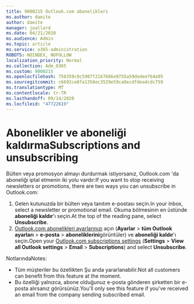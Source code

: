 ```yaml
---
title: 9000215 Outlook.com abonelikleri
ms.author: daeite
author: daeite
manager: joallard
ms.date: 04/21/2020
ms.audience: Admin
ms.topic: article
ms.service: o365-administration
ROBOTS: NOINDEX, NOFOLLOW
localization_priority: Normal
ms.collection: Adm_O365
ms.custom: 9000215
ms.openlocfilehash: 758359c9c5907f2167666e9755a59dedee764a95
ms.sourcegitcommit: c6692ce0fa1358ec3529e59ca0ecdfdea4cdc759
ms.translationtype: MT
ms.contentlocale: tr-TR
ms.lasthandoff: 09/14/2020
ms.locfileid: "47722619"
---
```

# <a name="subscriptions-and-unsubscribing"></a><span data-ttu-id="a9e44-102">Abonelikler ve aboneliği kaldırma</span><span class="sxs-lookup"><span data-stu-id="a9e44-102">Subscriptions and unsubscribing</span></span>

<span data-ttu-id="a9e44-103">Bülten veya promosyon almayı durdurmak istiyorsanız, Outlook.com 'da aboneliği iptal etmenin iki yolu vardır:</span><span class="sxs-lookup"><span data-stu-id="a9e44-103">If you want to stop receiving newsletters or promotions, there are two ways you can unsubscribe in Outlook.com:</span></span>

1. <span data-ttu-id="a9e44-104">Gelen kutunuzda bir bülten veya tanıtım e-postası seçin.</span><span class="sxs-lookup"><span data-stu-id="a9e44-104">In your inbox, select a newsletter or promotional email.</span></span> <span data-ttu-id="a9e44-105">Okuma bölmesinin en üstünde **aboneliği kaldır**'ı seçin.</span><span class="sxs-lookup"><span data-stu-id="a9e44-105">At the top of the reading pane, select **Unsubscribe**.</span></span>
2. <span data-ttu-id="a9e44-106">[Outlook.com abonelikleri ayarlarınızı](https://outlook.live.com/mail/options/mail/brandsSubscriptions) açın (**Ayarlar**  >  **tüm Outlook ayarları**  >  **e-posta**  >  **aboneliklerini**görüntüler) ve **aboneliği kaldır**'ı seçin.</span><span class="sxs-lookup"><span data-stu-id="a9e44-106">Open your [Outlook.com subscriptions settings](https://outlook.live.com/mail/options/mail/brandsSubscriptions) (**Settings** > **View all Outlook settings** > **Email** > **Subscriptions**) and select **Unsubscribe**.</span></span>

<span data-ttu-id="a9e44-107">Notlarında</span><span class="sxs-lookup"><span data-stu-id="a9e44-107">Notes:</span></span>

- <span data-ttu-id="a9e44-108">Tüm müşteriler bu özellikten Şu anda yararlanabilir.</span><span class="sxs-lookup"><span data-stu-id="a9e44-108">Not all customers can benefit from this feature at the moment.</span></span>
- <span data-ttu-id="a9e44-109">Bu özelliği yalnızca, abone olduğunuz e-posta gönderen şirketten bir e-posta alırsanız görürsünüz.</span><span class="sxs-lookup"><span data-stu-id="a9e44-109">You'll only see this feature if you've received an email from the company sending subscribed email.</span></span>